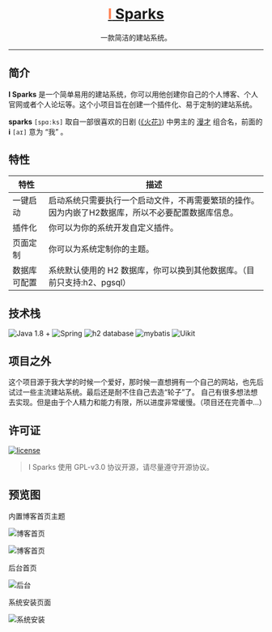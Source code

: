 <h1 align="center"><a href="https://github.com/" target="_blank"><span style="color:#FF7F50">I</span> Sparks</a></h1>

<p align="center">一款简洁的建站系统。</p>

---

## 简介

**I Sparks** 是一个简单易用的建站系统，你可以用他创建你自己的个人博客、个人官网或者个人论坛等。这个小项目旨在创建一个插件化、易于定制的建站系统。

**sparks** `[spɑːks]` 取自一部很喜欢的日剧 ([《火花》](https://movie.douban.com/subject/26635329/)) 中男主的 [漫才](https://baike.baidu.com/item/%E6%BC%AB%E6%89%8D/3030676?fr=aladdin) 组合名，前面的 **i** `[aɪ]` 意为 “我” 。

## 特性

|特性|描述|
|---|---|
|一键启动|启动系统只需要执行一个启动文件，不再需要繁琐的操作。因为内嵌了H2数据库，所以不必要配置数据库信息。|
|插件化|你可以为你的系统开发自定义插件。|
|页面定制|你可以为系统定制你的主题。|
|数据库可配置|系统默认使用的 H2 数据库，你可以换到其他数据库。（目前只支持:h2、pgsql）|

## 技术栈

![Java 1.8 +](https://img.shields.io/badge/java-1.8%20%2B-blue) ![Spring](https://img.shields.io/badge/spring-5.2.9-yellowgreen) ![h2 database](https://img.shields.io/badge/h2%20database-1.4-orange) ![mybatis](https://img.shields.io/badge/mybatis-3.5-cirtical) ![Uikit](https://img.shields.io/badge/Uikit-3-green)

## 项目之外

这个项目源于我大学的时候一个爱好，那时候一直想拥有一个自己的网站，也先后试过一些主流建站系统。最后还是耐不住自己去造“轮子”了。
自己有很多想法想去实现。但是由于个人精力和能力有限，所以进度非常缓慢。（项目还在完善中...）

## 许可证

[![license](https://img.shields.io/github/license/halo-dev/halo.svg?style=flat-square)](kk)

> I Sparks 使用 GPL-v3.0 协议开源，请尽量遵守开源协议。

## 预览图

内置博客首页主题

![博客首页](http://qqcq9vwlx.hd-bkt.clouddn.com/20210328210949.jpg)

![博客首页](http://qqcq9vwlx.hd-bkt.clouddn.com/20210328211006.jpg)

后台首页

![后台](http://qqcq9vwlx.hd-bkt.clouddn.com/20210328211023.jpg)

系统安装页面

![系统安装](http://qqcq9vwlx.hd-bkt.clouddn.com/20210328212519.jpg)
